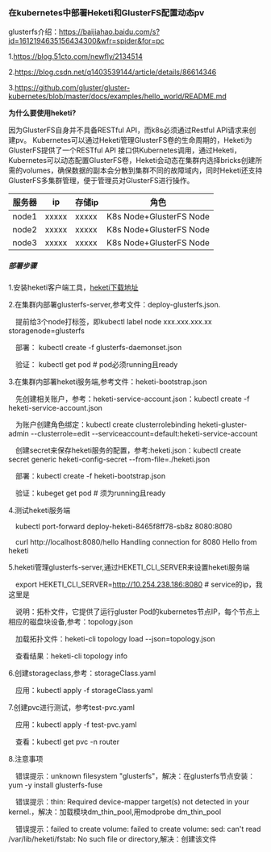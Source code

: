 ### 在kubernetes中部署Heketi和GlusterFS配置动态pv

glusterfs介绍：https://baijiahao.baidu.com/s?id=1612194635156434300&wfr=spider&for=pc

1.https://blog.51cto.com/newfly/2134514

2.https://blog.csdn.net/q1403539144/article/details/86614346

3.https://github.com/gluster/gluster-kubernetes/blob/master/docs/examples/hello_world/README.md

**为什么要使用heketi?**

因为GlusterFS自身并不具备RESTful API，而k8s必须通过Restful API请求来创建pv。
Kubernetes可以通过Heketi管理GlusterFS卷的生命周期的，Heketi为GlusterFS提供了一个RESTful API 接口供Kubernetes调用，通过Heketi，Kubernetes可以动态配置GlusterFS卷，Heketi会动态在集群内选择bricks创建所需的volumes，确保数据的副本会分散到集群不同的故障域内，同时Heketi还支持GlusterFS多集群管理，便于管理员对GlusterFS进行操作。

服务器|ip|存储ip|角色
-|-|-|-
node1|xxxxx|xxxxx|K8s Node+GlusterFS Node
node2|xxxxx|xxxxx|K8s Node+GlusterFS Node
node3|xxxxx|xxxxx|K8s Node+GlusterFS Node

##### 部署步骤

1.安装heketi客户端工具，[heketi下载地址](https://github.com/heketi/heketi/releases)

2.在集群内部署glusterfs-server,参考文件：deploy-glusterfs.json.

&emsp;提前给3个node打标签，即kubectl label node xxx.xxx.xxx.xx storagenode=glusterfs

&emsp;部署： kubectl create -f glusterfs-daemonset.json

&emsp;验证： kubectl get pod # pod必须running且ready

3.在集群内部署heketi服务端,参考文件：heketi-bootstrap.json

&emsp;先创建相关账户，参考：heketi-service-account.json：kubectl create -f heketi-service-account.json

&emsp;为账户创建角色绑定：kubectl create clusterrolebinding heketi-gluster-admin --clusterrole=edit --serviceaccount=default:heketi-service-account

&emsp;创建secret来保存heketi服务的配置，参考:heketi.json：kubectl create secret generic heketi-config-secret --from-file=./heketi.json

&emsp;部署：kubectl create -f heketi-bootstrap.json

&emsp;验证：kubeget get pod # 须为running且ready

4.测试heketi服务端

&emsp;kubectl port-forward  deploy-heketi-8465f8ff78-sb8z 8080:8080

&emsp;curl http://localhost:8080/hello
   Handling connection for 8080
   Hello from heketi

5.heketi管理glusterfs-server,通过HEKETI_CLI_SERVER来设置heketi服务端

&emsp;export HEKETI_CLI_SERVER=http://10.254.238.186:8080 # service的ip，我这里是

&emsp;说明：拓朴文件，它提供了运行gluster Pod的kubernetes节点IP，每个节点上相应的磁盘块设备,参考：topology.json

&emsp;加载拓扑文件：heketi-cli topology load --json=topology.json

&emsp;查看结果：heketi-cli topology info

6.创建storageclass,参考：storageClass.yaml

&emsp;应用：kubectl apply -f storageClass.yaml

7.创建pvc进行测试，参考test-pvc.yaml

&emsp;应用：kubectl apply -f test-pvc.yaml

&emsp;查看：kubectl get pvc -n router


8.注意事项

&emsp;错误提示：unknown filesystem "glusterfs"，解决：在glusterfs节点安装：yum -y install glusterfs-fuse

&emsp;错误提示：thin: Required device-mapper target(s) not detected in your kernel.，解决：加载模块dm_thin_pool,用modprobe dm_thin_pool

&emsp;错误提示：failed to create volume: failed to create volume: sed: can't read /var/lib/heketi/fstab: No such file or directory,解决：创建该文件





